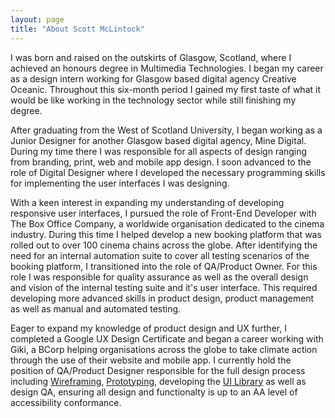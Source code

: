 ```yaml
---
layout: page
title: "About Scott McLintock"
---
```


I was born and raised on the outskirts of Glasgow, Scotland, where I achieved an honours degree in Multimedia Technologies. I began my career as a design intern working for Glasgow based digital agency Creative Oceanic. Throughout this six-month period I gained my first taste of what it would be like working in the technology sector while still finishing my degree. 

After graduating from the West of Scotland University, I began working as a Junior Designer for another Glasgow based digital agency, Mine Digital. During my time there I was responsible for all aspects of design ranging from branding, print, web and mobile app design. I soon advanced to the role of Digital Designer where I developed the necessary programming skills for implementing the user interfaces I was designing.

With a keen interest in expanding my understanding of developing responsive user interfaces, I pursued the role of Front-End Developer with The Box Office Company, a worldwide organisation dedicated to the cinema industry. During this time I helped develop a new booking platform that was rolled out to over 100 cinema chains across the globe. After identifying the need for an internal automation suite to cover all testing scenarios of the booking platform, I transitioned into the role of QA/Product Owner. For this role I was responsible for quality assurance as well as the overall design and vision of the internal testing suite and it's user interface. This required developing more advanced skills in product design, product management as well as manual and automated testing.

Eager to expand my knowledge of product design and UX further, I completed a Google UX Design Certificate and began a career working with Giki, a BCorp helping organisations across the globe to take climate action through the use of their website and mobile app. I currently hold the position of QA/Product Designer responsible for the full design process including [Wireframing](/2023/07/28/wireframing/), [Prototyping](/2023/09/28/prototyping/), developing the [UI Library](/2023/09/15/pattern-libraries/) as well as design QA, ensuring all design and functionalty is up to an AA level of accessibility conformance.